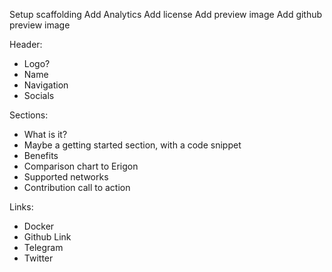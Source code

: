Setup scaffolding
Add Analytics
Add license
Add preview image
Add github preview image

Header:

- Logo?
- Name
- Navigation
- Socials

Sections:

- What is it?
- Maybe a getting started section, with a code snippet
- Benefits
- Comparison chart to Erigon
- Supported networks
- Contribution call to action

Links:

- Docker
- Github Link
- Telegram
- Twitter
